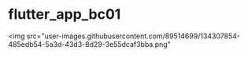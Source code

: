 # flutter_app_bc01


<img src="user-images.githubusercontent.com/89514699/134307854-485edb54-5a3d-43d3-8d29-3e55dcaf3bba.png"
